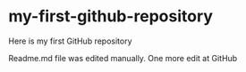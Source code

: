 # my-first-github-repository
Here is my first GitHub repository

Readme.md file was edited manually. One more edit at GitHub
